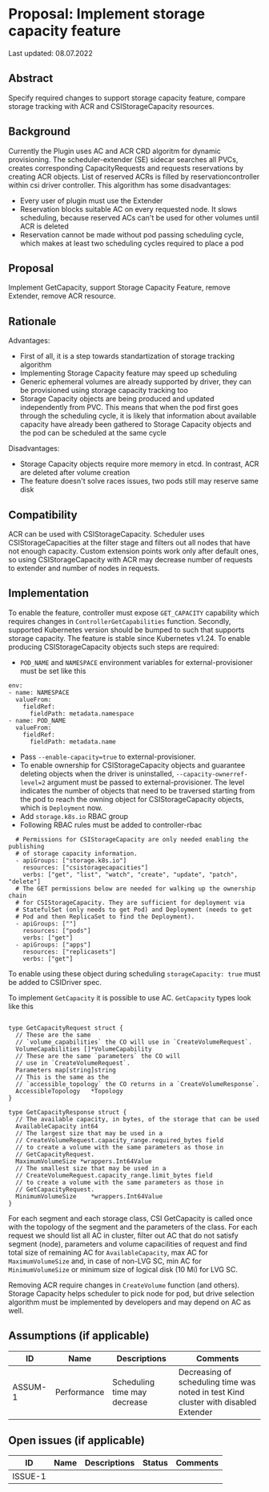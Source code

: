 # Proposal: Implement storage capacity feature

Last updated: 08.07.2022

## Abstract

Specify required changes to support storage capacity feature, compare storage tracking with ACR and CSIStorageCapacity resources.

## Background

Currently the Plugin uses AC and ACR CRD algoritm for dynamic provisioning. The scheduler-extender (SE) sidecar searches all PVCs, creates corresponding CapacityRequests and requests reservations by creating ACR objects. List of reserved ACRs is filled by reservationcontroller within csi driver controller.
This algorithm has some disadvantages:
- Every user of plugin must use the Extender
- Reservation blocks suitable AC on every requested node. It slows scheduling, because reserved ACs can't be used for other volumes until ACR is deleted
- Reservation cannot be made without pod passing scheduling cycle, which makes at least two scheduling cycles required to place a pod  

## Proposal

Implement GetCapacity, support Storage Capacity Feature, remove Extender, remove ACR resource.

## Rationale

Advantages:
- First of all, it is a step towards standartization of storage tracking algorithm
- Implementing Storage Capacity feature may speed up scheduling
- Generic ephemeral volumes are already supported by driver, they can be provisioned using storage capacity tracking too
- Storage Capacity objects are being produced and updated independently from PVC. This means that when the pod first goes through the scheduling cycle, it is likely that information about available capacity have already been gathered to Storage Capacity objects and the
pod can be scheduled at the same cycle

Disadvantages:
- Storage Capacity objects require more memory in etcd. In contrast, ACR are deleted after volume creation
- The feature doesn't solve races issues, two pods still may reserve same disk

## Compatibility

ACR can be used with CSIStorageCapacity. Scheduler uses CSIStorageCapacities at the filter stage and filters out all nodes that have not enough capacity. Custom extension points work only after default ones, so 
using CSIStorageCapacity with ACR may decrease number of requests to extender and number of nodes in requests.

## Implementation

To enable the feature, controller must expose `GET_CAPACITY` capability which requires changes in `ControllerGetCapabilities` function. 
Secondly, supported Kubernetes version should be bumped to such that supports storage capacity. The feature is stable since Kubernetes v1.24.
To enable producing CSIStorageCapacity objects such steps are required:
- `POD_NAME` and `NAMESPACE` environment variables for external-provisioner must be set
like this
```
env:
- name: NAMESPACE
  valueFrom:
    fieldRef:
      fieldPath: metadata.namespace
- name: POD_NAME
  valueFrom:
    fieldRef:
      fieldPath: metadata.name
```
- Pass `--enable-capacity=true` to external-provisioner.
- To enable ownership for CSIStorageCapacity objects and guarantee deleting objects when the driver is uninstalled, `--capacity-ownerref-level=2` argument must be passed to external-provisioner. The level indicates the number of objects that need to be traversed starting from the pod to reach the owning object for CSIStorageCapacity objects, which is `Deployment` now.
- Add `storage.k8s.io` RBAC group
- Following RBAC rules must be added to controller-rbac
```
  # Permissions for CSIStorageCapacity are only needed enabling the publishing
  # of storage capacity information.
  - apiGroups: ["storage.k8s.io"]
    resources: ["csistoragecapacities"]
    verbs: ["get", "list", "watch", "create", "update", "patch", "delete"]
  # The GET permissions below are needed for walking up the ownership chain
  # for CSIStorageCapacity. They are sufficient for deployment via
  # StatefulSet (only needs to get Pod) and Deployment (needs to get
  # Pod and then ReplicaSet to find the Deployment).
  - apiGroups: [""]
    resources: ["pods"]
    verbs: ["get"]
  - apiGroups: ["apps"]
    resources: ["replicasets"]
    verbs: ["get"]
```
To enable using these object during scheduling `storageCapacity: true` must be added to CSIDriver spec.

To implement `GetCapacity` it is possible to use AC. `GetCapacity` types look like this

```

type GetCapacityRequest struct {
  // These are the same
  // `volume_capabilities` the CO will use in `CreateVolumeRequest`.
  VolumeCapabilities []*VolumeCapability
  // These are the same `parameters` the CO will
  // use in `CreateVolumeRequest`.
  Parameters map[string]string
  // This is the same as the
  // `accessible_topology` the CO returns in a `CreateVolumeResponse`.
  AccessibleTopology   *Topology
}

type GetCapacityResponse struct {
  // The available capacity, in bytes, of the storage that can be used
  AvailableCapacity int64
  // The largest size that may be used in a
  // CreateVolumeRequest.capacity_range.required_bytes field
  // to create a volume with the same parameters as those in
  // GetCapacityRequest.
  MaximumVolumeSize *wrappers.Int64Value
  // The smallest size that may be used in a
  // CreateVolumeRequest.capacity_range.limit_bytes field
  // to create a volume with the same parameters as those in
  // GetCapacityRequest.
  MinimumVolumeSize    *wrappers.Int64Value
}
```

For each segment and each storage class, CSI GetCapacity is called once with the topology of the segment and the parameters of the class. For each request we should list all
AC in cluster, filter out AC that do not satisfy segment (node), parameters and volume capacilities of request and find total size of remaining AC for `AvailableCapacity`, max AC
for `MaximumVolumeSize` and, in case of non-LVG SC, min AC for `MinimumVolumeSize` or minimum size of logical disk (10 Mi) for LVG SC.

Removing ACR require changes in `CreateVolume` function (and others). Storage Capacity helps scheduler
to pick node for pod, but drive selection algorithm must be implemented by developers and may depend on AC as well. 

## Assumptions (if applicable)

| ID      |     Name     | Descriptions | Comments |
|---------|--------------|--------------|----------|
| ASSUM-1 |  Performance | Scheduling time may decrease             |  Decreasing of scheduling time was noted in test Kind cluster with disabled Extender |

## Open issues (if applicable)

| ID      | Name | Descriptions | Status | Comments |
|---------|------|--------------|--------|----------|
| ISSUE-1 |      |              |        |          |   
